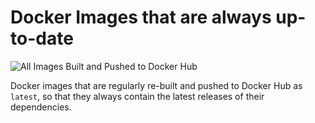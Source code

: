 # Docker Images that are always up-to-date

![All Images Built and Pushed to Docker Hub](https://github.com/integrational/always-latest-docker-images/actions/workflows/build-tag-push-to-dockerhub.yml/badge.svg)

Docker images that are regularly re-built and pushed to Docker Hub as `latest`, so that they always contain the latest releases of their dependencies.
